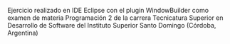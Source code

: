 Ejercicio realizado en IDE Eclipse con el plugin WindowBuilder como examen de materia Programación 2 de la carrera Tecnicatura Superior en Desarrollo de Software del Instituto Superior Santo Domingo (Córdoba, Argentina)

